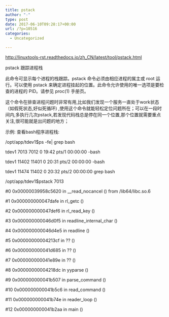 ```yaml
---
title: pstack
author: "-"
type: post
date: 2017-06-10T09:28:17+00:00
url: /?p=10516
categories:
  - Uncategorized

---
```

http://linuxtools-rst.readthedocs.io/zh_CN/latest/tool/pstack.html

pstack 跟踪进程栈
  
此命令可显示每个进程的栈跟踪。pstack 命令必须由相应进程的属主或 root 运行。可以使用 pstack 来确定进程挂起的位置。此命令允许使用的唯一选项是要检查的进程的 PID。请参见 proc(1) 手册页。

这个命令在排查进程问题时非常有用,比如我们发现一个服务一直处于work状态（如假死状态,好似死循环) ,使用这个命令就能轻松定位问题所在；可以在一段时间内,多执行几次pstack,若发现代码栈总是停在同一个位置,那个位置就需要重点关注,很可能就是出问题的地方；

示例: 查看bash程序进程栈:

/opt/app/tdev1$ps -fe| grep bash
  
tdev1 7013 7012 0 19:42 pts/1 00:00:00 -bash
  
tdev1 11402 11401 0 20:31 pts/2 00:00:00 -bash
  
tdev1 11474 11402 0 20:32 pts/2 00:00:00 grep bash
  
/opt/app/tdev1$pstack 7013
  
#0 0x00000039958c5620 in __read_nocancel () from /lib64/libc.so.6
  
#1 0x000000000047dafe in rl_getc ()
  
#2 0x000000000047def6 in rl_read_key ()
  
#3 0x000000000046d0f5 in readline_internal_char ()
  
#4 0x000000000046d4e5 in readline ()
  
#5 0x00000000004213cf in ?? ()
  
#6 0x000000000041d685 in ?? ()
  
#7 0x000000000041e89e in ?? ()
  
#8 0x00000000004218dc in yyparse ()
  
#9 0x000000000041b507 in parse_command ()
  
#10 0x000000000041b5c6 in read_command ()
  
#11 0x000000000041b74e in reader_loop ()
  
#12 0x000000000041b2aa in main ()